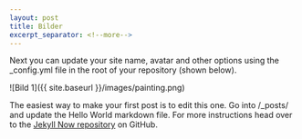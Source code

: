 ```yaml
---
layout: post
title: Bilder
excerpt_separator: <!--more-->
---
```


Next you can update your site name, avatar and other options using the _config.yml file in the root of your repository (shown below).

![Bild 1]({{ site.baseurl }}/images/painting.png)

<!--more-->

The easiest way to make your first post is to edit this one. Go into /_posts/ and update the Hello World markdown file. For more instructions head over to the [Jekyll Now repository](https://github.com/barryclark/jekyll-now) on GitHub.
